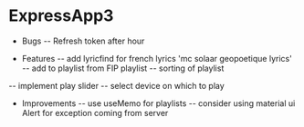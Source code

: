 ﻿# ExpressApp3

- Bugs
  -- Refresh token after hour

- Features
  -- add lyricfind for french lyrics 'mc solaar geopoetique lyrics'
  -- add to playlist from FIP playlist
  -- sorting of playlist

-- implement play slider
-- select device on which to play

- Improvements
  -- use useMemo for playlists
  -- consider using material ui Alert for exception coming from server
